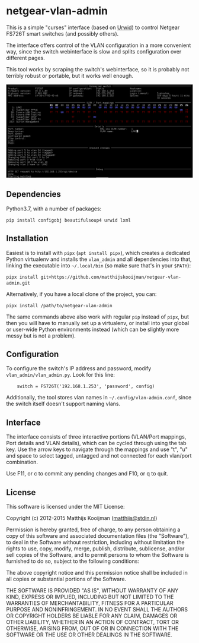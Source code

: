 netgear-vlan-admin
==================
This is a simple "curses" interface (based on
[Urwid](http://urwid.org/)) to control Netgear FS726T smart switches
(and possibly others).

The interface offers control of the VLAN configuration in a more
convenient way, since the switch webinterface is slow and splits
configuration over different pages.

This tool works by scraping the switch's webinterface, so it is probably
not terribly robust or portable, but it works well enough.

![Screenshot](doc/screenshot.png)

Dependencies
------------
Python3.7, with a number of packages:

```
pip install configobj beautifulsoup4 urwid lxml
```

Installation
------------
Easiest is to install with `pipx` (`apt install pipx`), which creates
a dedicated Python virtualenv and installs the `vlan_admin` and all
dependencies into that, linking the executable into `~/.local/bin` (so
make sure that's in your `$PATH`):


```
pipx install git+https://github.com/matthijskooijman/netgear-vlan-admin.git
```

Alternatively, if you have a local clone of the project, you can:

```
pipx install /path/to/netgear-vlan-admin
```

The same commands above also work with regular `pip` instead of `pipx`,
but then you will have to manually set up a virtualenv, or install into
your global or user-wide Python environments instead (which can be
slightly more messy but is not a problem).

Configuration
-------------
To configure the switch's IP address and password, modify
`vlan_admin/vlan_admin.py`. Look for this line:

        switch = FS726T('192.168.1.253', 'password', config)

Additionally, the tool stores vlan names in `~/.config/vlan-admin.conf`,
since the switch itself doesn't support naming vlans.

Interface
---------
The interface consists of three interactive portions (VLAN/Port
mappings, Port details and VLAN details), which can be cycled through
using the tab key. Use the arrow keys to navigate through the mappings
and use "t", "u" and space to select tagged, untagged and not connected for
each vlan/port combination.

Use F11, or c to commit any pending changes and F10, or q to quit.

License
-------
This software is licensed under the MIT License:

Copyright (c) 2012-2015 Matthijs Kooijman (matthijs@stdin.nl)

Permission is hereby granted, free of charge, to any person obtaining a
copy of this software and associated documentation files (the
"Software"), to deal in the Software without restriction, including
without limitation the rights to use, copy, modify, merge, publish,
distribute, sublicense, and/or sell copies of the Software, and to
permit persons to whom the Software is furnished to do so, subject to
the following conditions:

The above copyright notice and this permission notice shall be included
in all copies or substantial portions of the Software.

THE SOFTWARE IS PROVIDED "AS IS", WITHOUT WARRANTY OF ANY KIND, EXPRESS
OR IMPLIED, INCLUDING BUT NOT LIMITED TO THE WARRANTIES OF
MERCHANTABILITY, FITNESS FOR A PARTICULAR PURPOSE AND NONINFRINGEMENT.
IN NO EVENT SHALL THE AUTHORS OR COPYRIGHT HOLDERS BE LIABLE FOR ANY
CLAIM, DAMAGES OR OTHER LIABILITY, WHETHER IN AN ACTION OF CONTRACT,
TORT OR OTHERWISE, ARISING FROM, OUT OF OR IN CONNECTION WITH THE
SOFTWARE OR THE USE OR OTHER DEALINGS IN THE SOFTWARE.

